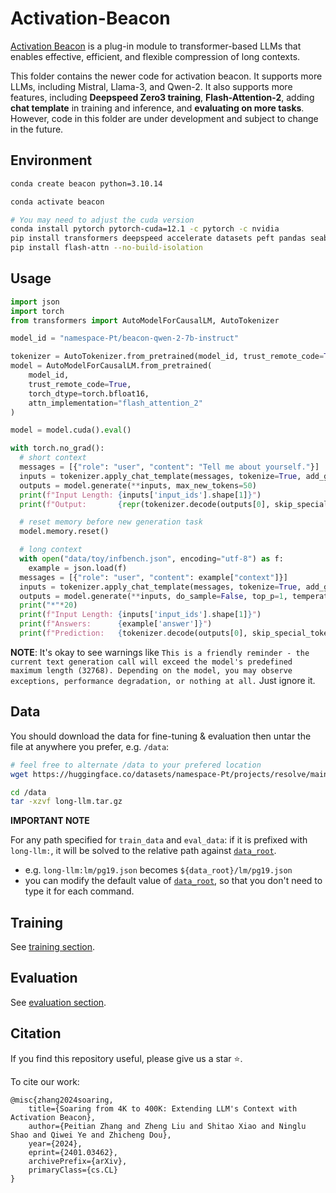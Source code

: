# Activation-Beacon

[Activation Beacon](https://arxiv.org/abs/2401.03462) is a plug-in module to transformer-based LLMs that enables effective, efficient, and flexible compression of long contexts.

This folder contains the newer code for activation beacon. It supports more LLMs, including Mistral, Llama-3, and Qwen-2. It also supports more features, including **Deepspeed Zero3 training**, **Flash-Attention-2**, adding **chat template** in training and inference, and **evaluating on more tasks**. However, code in this folder are under development and subject to change in the future.

## Environment
```bash
conda create beacon python=3.10.14

conda activate beacon

# You may need to adjust the cuda version
conda install pytorch pytorch-cuda=12.1 -c pytorch -c nvidia
pip install transformers deepspeed accelerate datasets peft pandas seaborn rouge fuzzywuzzy jieba python-Levenshtein
pip install flash-attn --no-build-isolation
```

## Usage
```python
import json
import torch
from transformers import AutoModelForCausalLM, AutoTokenizer

model_id = "namespace-Pt/beacon-qwen-2-7b-instruct"

tokenizer = AutoTokenizer.from_pretrained(model_id, trust_remote_code=True)
model = AutoModelForCausalLM.from_pretrained(
    model_id, 
    trust_remote_code=True, 
    torch_dtype=torch.bfloat16, 
    attn_implementation="flash_attention_2"
)

model = model.cuda().eval()

with torch.no_grad():
  # short context
  messages = [{"role": "user", "content": "Tell me about yourself."}]
  inputs = tokenizer.apply_chat_template(messages, tokenize=True, add_generation_prompt=True, return_tensors="pt", return_dict=True).to("cuda")
  outputs = model.generate(**inputs, max_new_tokens=50)
  print(f"Input Length: {inputs['input_ids'].shape[1]}")
  print(f"Output:       {repr(tokenizer.decode(outputs[0], skip_special_tokens=True))}")

  # reset memory before new generation task
  model.memory.reset()

  # long context
  with open("data/toy/infbench.json", encoding="utf-8") as f:
    example = json.load(f)
  messages = [{"role": "user", "content": example["context"]}]
  inputs = tokenizer.apply_chat_template(messages, tokenize=True, add_generation_prompt=True, return_tensors="pt", return_dict=True).to("cuda")
  outputs = model.generate(**inputs, do_sample=False, top_p=1, temperature=1, max_new_tokens=20)[:, inputs["input_ids"].shape[1]:]
  print("*"*20)
  print(f"Input Length: {inputs['input_ids'].shape[1]}")
  print(f"Answers:      {example['answer']}")
  print(f"Prediction:   {tokenizer.decode(outputs[0], skip_special_tokens=True)}")
```
**NOTE**: It's okay to see warnings like `This is a friendly reminder - the current text generation call will exceed the model's predefined maximum length (32768). Depending on the model, you may observe exceptions, performance degradation, or nothing at all.` Just ignore it.


## Data
You should download the data for fine-tuning & evaluation then untar the file at anywhere you prefer, e.g. `/data`:
```bash
# feel free to alternate /data to your prefered location
wget https://huggingface.co/datasets/namespace-Pt/projects/resolve/main/long-llm.tar.gz?download=true -O /data/long-llm.tar.gz

cd /data
tar -xzvf long-llm.tar.gz
```

**IMPORTANT NOTE**

For any path specified for `train_data` and `eval_data`: if it is prefixed with `long-llm:`, it will be solved to the relative path against [`data_root`](./src/args.py). 
  - e.g. `long-llm:lm/pg19.json` becomes `${data_root}/lm/pg19.json`
  - you can modify the default value of [`data_root`](./src/args.py), so that you don't need to type it for each command.


## Training
See [training section](./docs/training.md).

## Evaluation
See [evaluation section](./docs/evaluation.md). 


## Citation
If you find this repository useful, please give us a star ⭐.

To cite our work:
```
@misc{zhang2024soaring,
    title={Soaring from 4K to 400K: Extending LLM's Context with Activation Beacon}, 
    author={Peitian Zhang and Zheng Liu and Shitao Xiao and Ninglu Shao and Qiwei Ye and Zhicheng Dou},
    year={2024},
    eprint={2401.03462},
    archivePrefix={arXiv},
    primaryClass={cs.CL}
}
```
